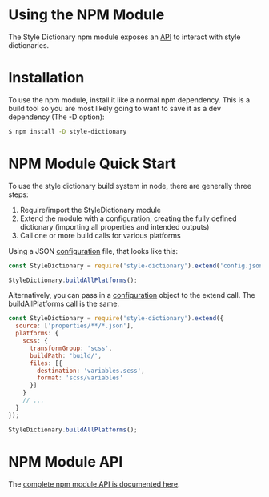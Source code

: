 # Using the NPM Module

The Style Dictionary npm module exposes an [API](api.md) to interact with style dictionaries.


# Installation
To use the npm module, install it like a normal npm dependency. This is a build tool so you are most likely going to want to save it as a dev dependency (The -D option):
```bash
$ npm install -D style-dictionary
```


# NPM Module Quick Start
To use the style dictionary build system in node, there are generally three steps:
1. Require/import the StyleDictionary module
1. Extend the module with a configuration, creating the fully defined dictionary (importing all properties and intended outputs)
1. Call one or more build calls for various platforms

Using a JSON [configuration](config.md) file, that looks like this:
```javascript
const StyleDictionary = require('style-dictionary').extend('config.json');

StyleDictionary.buildAllPlatforms();
```

Alternatively, you can pass in a [configuration](config.md) object to the extend call. The buildAllPlatforms call is the same.
```javascript
const StyleDictionary = require('style-dictionary').extend({
  source: ['properties/**/*.json'],
  platforms: {
    scss: {
      transformGroup: 'scss',
      buildPath: 'build/',
      files: [{
        destination: 'variables.scss',
        format: 'scss/variables'
      }]
    }
    // ...
  }
});

StyleDictionary.buildAllPlatforms();
```


# NPM Module API
The [complete npm module API is documented here](api.md).
